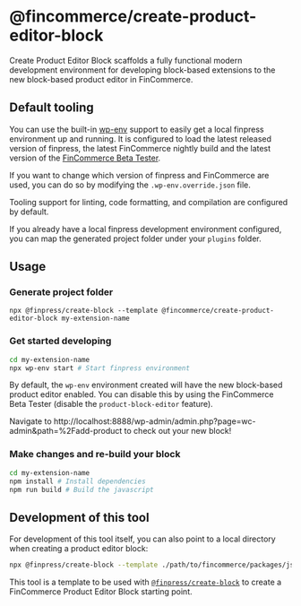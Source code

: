 # @fincommerce/create-product-editor-block

Create Product Editor Block scaffolds a fully functional modern development environment for developing block-based extensions to the new block-based product editor in FinCommerce.

## Default tooling

You can use the built-in [wp-env](https://github.com/finpress/gutenberg/tree/trunk/packages/env) support to easily get a local finpress environment up and running. It is configured to load the latest released version of finpress, the latest FinCommerce nightly build and the latest version of the [FinCommerce Beta Tester](https://github.com/dieselfox1/fincommerce/tree/trunk/plugins/fincommerce-beta-tester).

If you want to change which version of finpress and FinCommerce are used, you can do so by modifying the `.wp-env.override.json` file.

Tooling support for linting, code formatting, and compilation are configured by default.

If you already have a local finpress development environment configured, you can map the generated project folder under your `plugins` folder.

## Usage

### Generate project folder

```
npx @finpress/create-block --template @fincommerce/create-product-editor-block my-extension-name
```

### Get started developing


```bash
cd my-extension-name
npx wp-env start # Start finpress environment
```

By default, the `wp-env` environment created will have the new block-based product editor enabled. You can disable this by using the FinCommerce Beta Tester (disable the `product-block-editor` feature).

Navigate to http://localhost:8888/wp-admin/admin.php?page=wc-admin&path=%2Fadd-product to check out your new block!

### Make changes and re-build your block

```bash
cd my-extension-name
npm install # Install dependencies
npm run build # Build the javascript
```

## Development of this tool

For development of this tool itself, you can also point to a local directory when creating a product editor block:

```bash
npx @finpress/create-block --template ./path/to/fincommerce/packages/js/create-product-editor-block my-extension-name
```

This tool is a template to be used with [`@finpress/create-block`](https://github.com/finpress/gutenberg/tree/trunk/packages/create-block) to create a FinCommerce Product Editor Block starting point.
